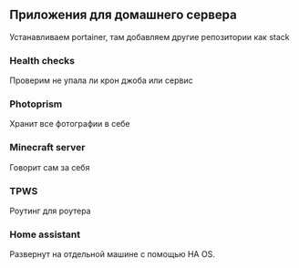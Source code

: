

## Приложения для домашнего сервера

Устанавливаем portainer, там добавляем другие репозитории как stack

### Health checks

Проверим не упала ли крон джоба или сервис

### Photoprism

Хранит все фотографии в себе

### Minecraft server

Говорит сам за себя

### TPWS

Роутинг для роутера

### Home assistant

Развернут на отдельной машине с помощью HA OS.
